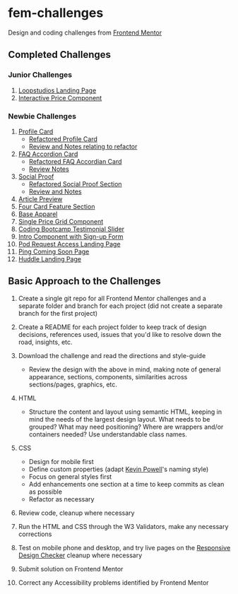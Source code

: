 # fem-challenges

Design and coding challenges from
[Frontend Mentor](https://www.frontendmentor.io/challenges)

## Completed Challenges

### Junior Challenges

1. [Loopstudios Landing Page](https://janegca.github.io/fem-challenges/13-loopstudios/index.html)
1. [Interactive Price Component](https://janegca.github.io/fem-jr-price-comp/index.html)

### Newbie Challenges

1. [Profile Card](https://janegca.github.io/fem-challenges/01-profile-card/index.html)
   - [Refactored Profile Card](https://janegca.github.io/fem-challenges/01-profile-card/index_v2.html)
   - [Review and Notes relating to refactor](01-profile-card/profile-card-review.md)
1. [FAQ Accordion Card](https://janegca.github.io/fem-challenges/02-faq-card/index.html)
   - [Refactored FAQ Accordian Card](https://janegca.github.io/fem-challenges/02-faq-card/refactor/index.html)
   - [Review Notes](https://github.com/janegca/fem-challenges/blob/main/02-faq-card/refactor/README.md)
1. [Social Proof](https://janegca.github.io/fem-challenges/03-social-proof/index.html)
   - [Refactored Social Proof Section](https://janegca.github.io/fem-challenges/03-social-proof/refactor/index.html)
   - [Review and Notes](https://github.com/janegca/fem-challenges/blob/main/03-social-proof/refactor/README.md)
1. [Article Preview](https://janegca.github.io/fem-challenges/04-article-preview/index.html)
1. [Four Card Feature Section](https://janegca.github.io/fem-challenges/05-four-card/index.html)
1. [Base Apparel](https://janegca.github.io/fem-challenges/06-base/index.html)
1. [Single Price Grid Component](https://janegca.github.io/fem-challenges/07-single-price-grid/index.html)
1. [Coding Bootcamp Testimonial Slider](https://janegca.github.io/fem-challenges/08-slider/index.html)
1. [Intro Component with Sign-up Form](https://janegca.github.io/fem-challenges/09-intro-comp/index.html)
1. [Pod Request Access Landing Page](https://janegca.github.io/fem-challenges/10-pod-request/index.html)
1. [Ping Coming Soon Page](https://janegca.github.io/fem-challenges/11-ping/index.html)
1. [Huddle Landing Page](https://janegca.github.io/fem-challenges/12-huddle/index.html)

## Basic Approach to the Challenges

1. Create a single git repo for all Frontend Mentor challenges and a separate
   folder and branch for each project (did not create a separate branch for the
   first project)
1. Create a README for each project folder to keep track of design decisions,
   references used, issues that you'd like to resolve down the road, insights,
   etc.
1. Download the challenge and read the directions and style-guide

   - Review the design with the above in mind, making note of general
     appearance, sections, components, similarities across sections/pages,
     graphics, etc.

1. HTML
   - Structure the content and layout using semantic HTML, keeping in mind the
     needs of the largest design layout. What needs to be grouped? What may need
     positioning? Where are wrappers and/or containers needed? Use
     understandable class names.
1. CSS
   - Design for mobile first
   - Define custom properties (adapt
     [Kevin Powell](https://www.kevinpowell.co/)'s naming style)
   - Focus on general styles first
   - Add enhancements one section at a time to keep commits as clean as possible
   - Refactor as necessary
1. Review code, cleanup where necessary
1. Run the HTML and CSS through the W3 Validators, make any necessary
   corrections
1. Test on mobile phone and desktop, and try live pages on the
   [Responsive Design Checker](https://responsivedesignchecker.com/) cleanup
   where necessary
1. Submit solution on Frontend Mentor
1. Correct any Accessibility problems identified by Frontend Mentor
